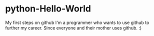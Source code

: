 # python-Hello-World
My first steps on github
I'm a programmer who wants to use github to further my career. Since everyone and their mother uses github. :)
